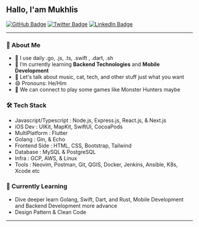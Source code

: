 ## Hallo, I'am Mukhlis
[![GitHub Badge](https://img.shields.io/github/followers/mukhlisakb?style=social)](https://github.com/mukhlisakb?tab=followers)
[![Twitter Badge](https://img.shields.io/twitter/follow/mukhlisakb?style=social)](https://twitter.com/mukhlisakb)
[![LinkedIn Badge](https://img.shields.io/badge/My-LinkedIn-blue)](https://www.linkedin.com/in/mukhlisakb)


---

### 🤵 About Me
- 🤔 I use daily .go, .js, .ts, .swift , .dart, .sh
- 🌱 I’m currently learning **Backend Technologies** and **Mobile Development**
- 💬 Let's talk about music, cat, tech, and other stuff just what you want
- 😄 Pronouns: He/Him
- 👯 We can connect to play some games like Monster Hunters maybe

### 🛠 Tech Stack
- Javascript/Typescript : Node.js, Express.js, React.js, & Next.js
- iOS Dev : UIKit, MapKit, SwiftUI, CocoaPods
- MultiPlatform : Flutter
- Golang : Gin, & Echo
- Frontend Side : HTML, CSS, Bootstrap, Tailwind 
- Database : MySQL & PostgreSQL
- Infra : GCP, AWS, & Linux
- Tools : Neovim, Postman, Git, QGIS, Docker, Jenkins, Ansible, K8s, Xcode etc

### 📖 Currently Learning
- Dive deeper learn Golang, Swift, Dart, and Rust, Mobile Development and Backend Development more advance
- Design Pattern & Clean Code
---


<!--
### Github Statistic
<p align="left">
<a href="https://github.com/mukhlisakb">
  <img height="180em" src="https://github-readme-stats-eight-theta.vercel.app/api?username=mukhlisakb&show_icons=true&theme=algolia&include_all_commits=true&count_private=true"/>
  <img height="180em" src="https://github-readme-stats-eight-theta.vercel.app/api/top-langs/?username=mukhlisakb&layout=compact&langs_count=8&theme=algolia"/>
</a>
</p>

---
<!--
### Open-source Projects

- **WebGIS S2Cities:** [s2cities-wri](https://s2cities.openstreetmap.or.id/)
- **WebGIS GLAM Mapping:** [glam-mapping](https://glam.openstreetmap.or.id/)
- **Tableau Visualization Data:** [Tableau](https://public.tableau.com/app/profile/openstreetmap.indonesia/viz/POIDashboard/Dashboard1?publish=yes)
- **Streamlit Dashboard:** [Streamlit](https://customer-data-analytics-mukhlis.streamlit.app/)

<!--
![github stats](https://github-readme-stats-sigma-five.vercel.app/api?username=mukhlisakb&show_icons=true)
![Top Langs](https://github-readme-stats-sigma-five.vercel.app/api/top-langs/?username=mukhlisakb&langs_count=3&hide=javascript,html,css,tex,Jupyter-Notebook)
-->
<!-- ![Top Langs](https://github-readme-stats.vercel.app/api/top-langs/?username=mukhlisakb&hide_langs_below=10) -->
